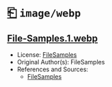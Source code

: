 # [⎗](../../../../README.md) `image/webp`

## [File-Samples.1.webp](../files/File-Samples.1.webp)

- License: [FileSamples](./LICENSE.1.txt)
- Original Author(s): FileSamples
- References and Sources:
  - [FileSamples](https://filesamples.com/samples/image/webp/sample1.webp)
